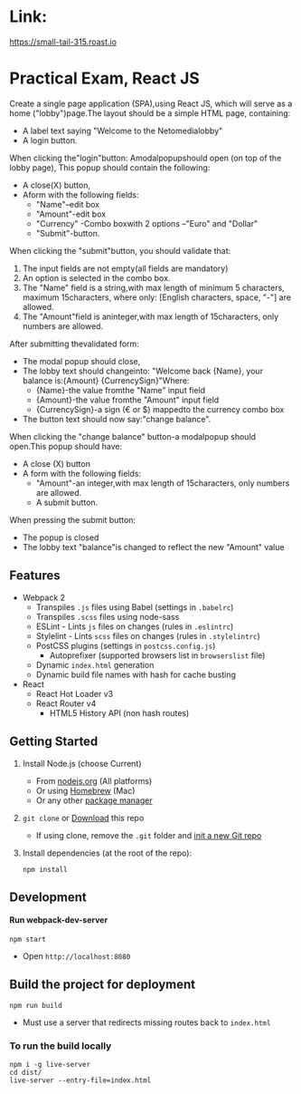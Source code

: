 Link:
=====
 https://small-tail-315.roast.io

Practical Exam, React JS
========================

Create a single page application (SPA),using React JS, which will serve as a home ("lobby")page.The layout should be a simple HTML page, containing:

- A label text saying "Welcome to the Netomedialobby" 
- A login button.

When clicking the"login"button: Amodalpopupshould open (on top of the lobby page), This popup should contain the following:
- A close(X) button, 
- Aform with the following fields:
   - "Name"–edit box
   - "Amount"-edit box
   - "Currency" -Combo boxwith 2 options –"Euro" and "Dollar"
   - "Submit"-button.
   
 When clicking the "submit"button, you should validate that:
 1. The input fields are not empty(all fields are mandatory)
 2. An option is selected in the combo box.
 3. The "Name" field is a string,with max length of minimum 5 characters, maximum 15characters, where only: [English characters, space, "-"] are allowed.
 4. The "Amount"field is aninteger,with max length of 15characters, only numbers are allowed.
 
 After submitting thevalidated form:
 - The modal popup should close,
 - The lobby text should changeinto: "Welcome back {Name}, your balance is:{Amount} {CurrencySign}"Where:
   - {Name}-the value fromthe "Name" input field
   - {Amount}-the value fromthe "Amount" input field
   - {CurrencySign}-a sign (€ or $) mappedto the currency combo box
 - The button text should now say:"change balance".
 
 When clicking the "change balance" button-a modalpopup should open.This popup should have:
 - A close (X) button
 - A form with the following fields:
   - "Amount"-an integer,with max length of 15characters, only numbers are allowed.
   - A submit button.
   
 When pressing the submit button:
 - The popup is closed
 - The lobby text "balance"is changed to reflect the new "Amount" value


Features
----------

- Webpack 2
  - Transpiles `.js` files using Babel (settings in `.babelrc`)
  - Transpiles `.scss` files using node-sass
  - ESLint - Lints `js` files on changes (rules in `.eslintrc`)
  - Stylelint - Lints `scss` files on changes (rules in `.stylelintrc`)
  - PostCSS plugins (settings in `postcss.config.js`)
    - Autoprefixer (supported browsers list in `browserslist` file)
  - Dynamic `index.html` generation
  - Dynamic build file names with hash for cache busting
- React
  - React Hot Loader v3
  - React Router v4
    - HTML5 History API (non hash routes)

Getting Started
----------------

1. Install Node.js (choose Current)
    - From [nodejs.org](https://nodejs.org/) (All platforms)
    - Or using [Homebrew](http://blog.teamtreehouse.com/install-node-js-npm-mac) (Mac)
    - Or any other [package manager](https://github.com/joyent/node/wiki/Installing-Node.js-via-package-manager)
1. `git clone` or [Download](https://github.com/alexilyaev/react-es6-starter/archive/master.zip) this repo
    - If using clone, remove the `.git` folder and [init a new Git repo](https://help.github.com/articles/adding-an-existing-project-to-github-using-the-command-line/)
1. Install dependencies (at the root of the repo):

    ```
    npm install
    ```

Development
------------

#### Run webpack-dev-server

```
npm start
```

- Open `http://localhost:8080`

Build the project for deployment
---------------------------------

```
npm run build
```

- Must use a server that redirects missing routes back to `index.html`

### To run the build locally

```
npm i -g live-server
cd dist/
live-server --entry-file=index.html
```
